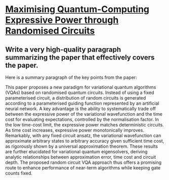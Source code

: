 # [Maximising Quantum-Computing Expressive Power through Randomised   Circuits](https://arxiv.org/abs/2312.01947)

## Write a very high-quality paragraph summarizing the paper that effectively covers the paper.

 Here is a summary paragraph of the key points from the paper:

This paper proposes a new paradigm for variational quantum algorithms (VQAs) based on randomised quantum circuits. Instead of using a fixed parameterised circuit, a distribution of random circuits is generated according to a parameterised guiding function represented by an artificial neural network. A key advantage is the ability to systematically trade off between the expressive power of the variational wavefunction and the time cost for evaluating expectations, controlled by the normalisation factor. In the low time-cost limit, the expressive power matches deterministic circuits. As time cost increases, expressive power monotonically improves. Remarkably, with any fixed circuit ansatz, the variational wavefunction can approximate arbitrary states to arbitrary accuracy given sufficient time cost, as rigorously shown by a universal approximation theorem. These results are further elucidated for variational quantum eigensolvers, deriving analytic relationships between approximation error, time cost and circuit depth. The proposed random circuit VQA approach thus offers a promising route to enhance performance of near-term algorithms while keeping gate counts fixed.
